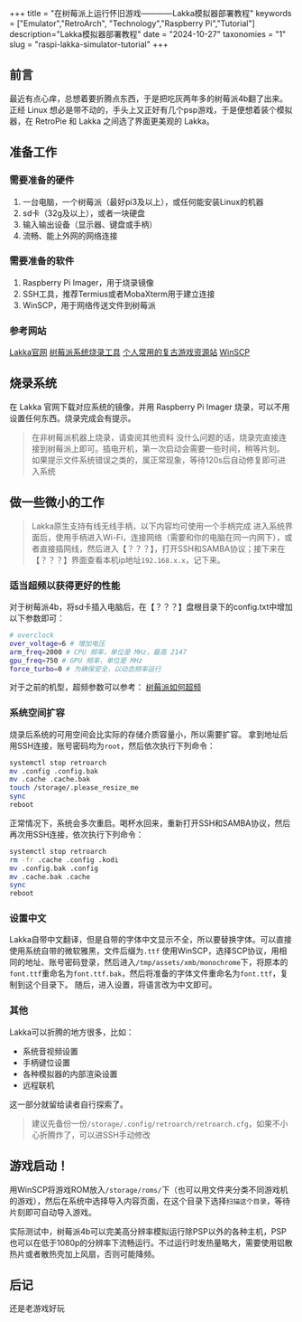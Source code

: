 +++
title = "在树莓派上运行怀旧游戏————Lakka模拟器部署教程"
keywords = ["Emulator","RetroArch", "Technology","Raspberry Pi","Tutorial"]
description="Lakka模拟器部署教程"
date = "2024-10-27"
taxonomies = "1"
slug = "raspi-lakka-simulator-tutorial"
+++

## 前言

最近有点心痒，总想着要折腾点东西，于是把吃灰两年多的树莓派4b翻了出来。正经 Linux 想必是带不动的，手头上又正好有几个psp游戏，于是便想着装个模拟器，在 RetroPie 和 Lakka 之间选了界面更美观的 Lakka。

## 准备工作

### 需要准备的硬件
1. 一台电脑，一个树莓派（最好pi3及以上），或任何能安装Linux的机器
2. sd卡（32g及以上），或者一块硬盘
3. 输入输出设备（显示器、键盘或手柄）
4. 流畅、能上外网的网络连接

### 需要准备的软件
1. Raspberry Pi Imager，用于烧录镜像
2. SSH工具，推荐Termius或者MobaXterm用于建立连接
3. WinSCP，用于网络传送文件到树莓派

### 参考网站
[Lakka官网](https://www.lakka.tv/get/)
[树莓派系统烧录工具](https://www.raspberrypi.com/software/)
[个人常用的复古游戏资源站](https://www.oldemu.com/)
[WinSCP](https://winscp.net/eng/docs/lang:chs)

## 烧录系统

在 Lakka 官网下载对应系统的镜像，并用 Raspberry Pi Imager 烧录，可以不用设置任何东西。烧录完成会有提示。
> 在非树莓派机器上烧录，请查阅其他资料
没什么问题的话，烧录完直接连接到树莓派上即可。插电开机，第一次启动会需要一些时间，稍等片刻。
> 如果提示文件系统错误之类的，属正常现象，等待120s后自动修复即可进入系统

## 做一些微小的工作

> Lakka原生支持有线无线手柄，以下内容均可使用一个手柄完成
进入系统界面后，使用手柄进入Wi-Fi，连接网络（需要和你的电脑在同一内网下），或者直接插网线，然后进入【？？？】，打开SSH和SAMBA协议；接下来在【？？？】界面查看本机ip地址`192.168.x.x`，记下来。

### 适当超频以获得更好的性能

对于树莓派4b，将sd卡插入电脑后，在【？？？】盘根目录下的config.txt中增加以下参数即可：

```bash
# overclock
over_voltage=6 # 增加电压
arm_freq=2000 # CPU 频率，单位是 MHz，最高 2147
gpu_freq=750 # GPU 频率，单位是 MHz
force_turbo=0 # 为确保安全，以动态频率运行
```

对于之前的机型，超频参数可以参考：
[树莓派如何超频](https://www.labno3.com/2021/01/08/how-to-overclock-the-raspberry-pi/)

### 系统空间扩容

烧录后系统的可用空间会比实际的存储介质容量小，所以需要扩容。
拿到地址后用SSH连接，账号密码均为`root`，然后依次执行下列命令：

```bash
systemctl stop retroarch
mv .config .config.bak
mv .cache .cache.bak
touch /storage/.please_resize_me
sync
reboot
```

正常情况下，系统会多次重启。喝杯水回来，重新打开SSH和SAMBA协议，然后再次用SSH连接，依次执行下列命令：

```bash
systemctl stop retroarch
rm -fr .cache .config .kodi
mv .config.bak .config
mv .cache.bak .cache
sync
reboot
```

### 设置中文

Lakka自带中文翻译，但是自带的字体中文显示不全，所以要替换字体。可以直接使用系统自带的微软雅黑，文件后缀为`.ttf`
使用WinSCP，选择SCP协议，用相同的地址、账号密码登录，然后进入`/tmp/assets/xmb/monochrome`下，将原本的`font.ttf`重命名为`font.ttf.bak`，然后将准备的字体文件重命名为`font.ttf`，复制到这个目录下。
随后，进入设置，将语言改为中文即可。

### 其他

Lakka可以折腾的地方很多，比如：

- 系统音视频设置
- 手柄键位设置
- 各种模拟器的内部渲染设置
- 远程联机

这一部分就留给读者自行探索了。
> 建议先备份一份`/storage/.config/retroarch/retroarch.cfg`，如果不小心折腾炸了，可以进SSH手动修改

## 游戏启动！

用WinSCP将游戏ROM放入`/storage/roms/`下（也可以用文件夹分类不同游戏机的游戏），然后在系统中选择导入内容页面，在这个目录下选择`扫描这个目录`，等待片刻即可自动导入游戏。

实际测试中，树莓派4b可以完美高分辨率模拟运行除PSP以外的各种主机，PSP也可以在低于1080p的分辨率下流畅运行。不过运行时发热量略大，需要使用铝散热片或者散热壳加上风扇，否则可能降频。

## 后记

还是老游戏好玩